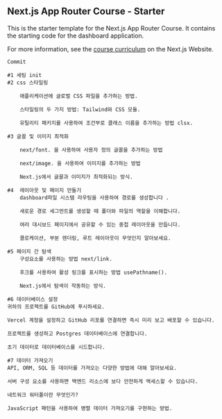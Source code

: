 ## Next.js App Router Course - Starter

This is the starter template for the Next.js App Router Course. It contains the starting code for the dashboard application.

For more information, see the [course curriculum](https://nextjs.org/learn) on the Next.js Website.

    Commit

    #1 세팅 init
    #2 css 스타일링 

        애플리케이션에 글로벌 CSS 파일을 추가하는 방법.

        스타일링의 두 가지 방법: Tailwind와 CSS 모듈.

        유틸리티 패키지를 사용하여 조건부로 클래스 이름을 추가하는 방법 clsx.
    
    #3 글꼴 및 이미지 최적화

        next/font. 을 사용하여 사용자 정의 글꼴을 추가하는 방법

        next/image. 을 사용하여 이미지를 추가하는 방법

        Next.js에서 글꼴과 이미지가 최적화되는 방식.

    #4  레이아웃 및 페이지 만들기
        dashboard파일 시스템 라우팅을 사용하여 경로를 생성합니다 .

        새로운 경로 세그먼트를 생성할 때 폴더와 파일의 역할을 이해합니다.

        여러 대시보드 페이지에서 공유할 수 있는 중첩 레이아웃을 만듭니다.

        콜로케이션, 부분 렌더링, 루트 레이아웃이 무엇인지 알아보세요.

    #5 페이지 간 탐색
        구성요소를 사용하는 방법 next/link.

        후크를 사용하여 활성 링크를 표시하는 방법 usePathname().

        Next.js에서 탐색이 작동하는 방식.
    
    #6 데이터베이스 설정
    귀하의 프로젝트를 GitHub에 푸시하세요.

    Vercel 계정을 설정하고 GitHub 리포를 연결하면 즉시 미리 보고 배포할 수 있습니다.

    프로젝트를 생성하고 Postgres 데이터베이스에 연결합니다.

    초기 데이터로 데이터베이스를 시드합니다.

    #7 데이터 가져오기
    API, ORM, SQL 등 데이터를 가져오는 다양한 방법에 대해 알아보세요.

    서버 구성 요소를 사용하면 백엔드 리소스에 보다 안전하게 액세스할 수 있습니다.

    네트워크 워터폴이란 무엇인가?

    JavaScript 패턴을 사용하여 병렬 데이터 가져오기를 구현하는 방법.